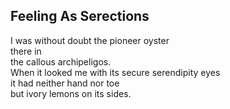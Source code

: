 Feeling As Serections
---------------------
I was without doubt the pioneer oyster  
there in  
the callous archipeligos.  
When it looked me with its secure serendipity eyes  
it had neither hand nor toe  
but ivory lemons on its sides.  

